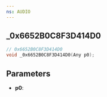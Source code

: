 ```yaml
---
ns: AUDIO
---
```

## _0x6652B0C8F3D414D0

```c
// 0x6652B0C8F3D414D0
void _0x6652B0C8F3D414D0(Any p0);
```

## Parameters
* **p0**:
